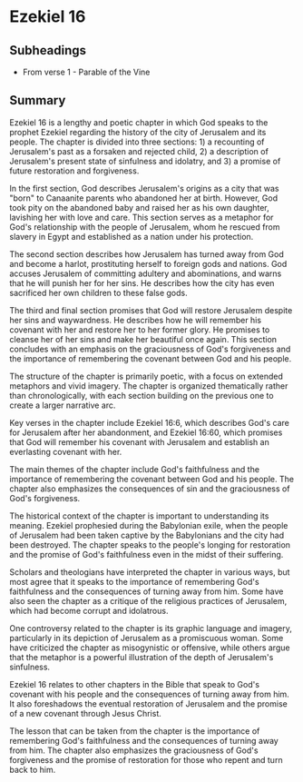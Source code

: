 # Ezekiel 16

## Subheadings

* From verse 1 - Parable of the Vine

## Summary

Ezekiel 16 is a lengthy and poetic chapter in which God speaks to the prophet Ezekiel regarding the history of the city of Jerusalem and its people. The chapter is divided into three sections: 1) a recounting of Jerusalem's past as a forsaken and rejected child, 2) a description of Jerusalem's present state of sinfulness and idolatry, and 3) a promise of future restoration and forgiveness.

In the first section, God describes Jerusalem's origins as a city that was "born" to Canaanite parents who abandoned her at birth. However, God took pity on the abandoned baby and raised her as his own daughter, lavishing her with love and care. This section serves as a metaphor for God's relationship with the people of Jerusalem, whom he rescued from slavery in Egypt and established as a nation under his protection.

The second section describes how Jerusalem has turned away from God and become a harlot, prostituting herself to foreign gods and nations. God accuses Jerusalem of committing adultery and abominations, and warns that he will punish her for her sins. He describes how the city has even sacrificed her own children to these false gods.

The third and final section promises that God will restore Jerusalem despite her sins and waywardness. He describes how he will remember his covenant with her and restore her to her former glory. He promises to cleanse her of her sins and make her beautiful once again. This section concludes with an emphasis on the graciousness of God's forgiveness and the importance of remembering the covenant between God and his people.

The structure of the chapter is primarily poetic, with a focus on extended metaphors and vivid imagery. The chapter is organized thematically rather than chronologically, with each section building on the previous one to create a larger narrative arc.

Key verses in the chapter include Ezekiel 16:6, which describes God's care for Jerusalem after her abandonment, and Ezekiel 16:60, which promises that God will remember his covenant with Jerusalem and establish an everlasting covenant with her.

The main themes of the chapter include God's faithfulness and the importance of remembering the covenant between God and his people. The chapter also emphasizes the consequences of sin and the graciousness of God's forgiveness.

The historical context of the chapter is important to understanding its meaning. Ezekiel prophesied during the Babylonian exile, when the people of Jerusalem had been taken captive by the Babylonians and the city had been destroyed. The chapter speaks to the people's longing for restoration and the promise of God's faithfulness even in the midst of their suffering.

Scholars and theologians have interpreted the chapter in various ways, but most agree that it speaks to the importance of remembering God's faithfulness and the consequences of turning away from him. Some have also seen the chapter as a critique of the religious practices of Jerusalem, which had become corrupt and idolatrous.

One controversy related to the chapter is its graphic language and imagery, particularly in its depiction of Jerusalem as a promiscuous woman. Some have criticized the chapter as misogynistic or offensive, while others argue that the metaphor is a powerful illustration of the depth of Jerusalem's sinfulness.

Ezekiel 16 relates to other chapters in the Bible that speak to God's covenant with his people and the consequences of turning away from him. It also foreshadows the eventual restoration of Jerusalem and the promise of a new covenant through Jesus Christ.

The lesson that can be taken from the chapter is the importance of remembering God's faithfulness and the consequences of turning away from him. The chapter also emphasizes the graciousness of God's forgiveness and the promise of restoration for those who repent and turn back to him.